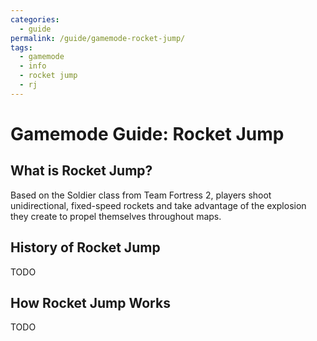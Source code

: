 ```yaml
---
categories:
  - guide
permalink: /guide/gamemode-rocket-jump/
tags:
  - gamemode
  - info
  - rocket jump
  - rj
---
```


# Gamemode Guide: Rocket Jump

## What is Rocket Jump?

Based on the Soldier class from Team Fortress 2, players shoot unidirectional, fixed-speed rockets and take advantage of the explosion they create to propel themselves throughout maps.

## History of Rocket Jump

TODO

## How Rocket Jump Works

TODO
